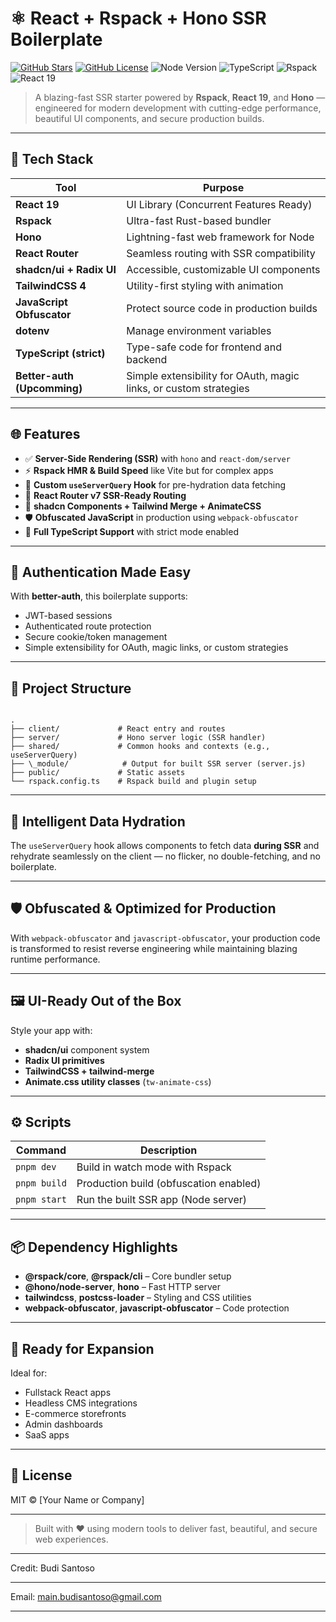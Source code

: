 # ⚛️ React + Rspack + Hono SSR Boilerplate

[![GitHub Stars](https://github.com/bdxygy/react-hono?style=social)](https://github.com/bdxygy/react-hono/stargazers)
[![GitHub License](https://github.com/bdxygy/react-hono)](https://github.com/bdxygy/react-hono/blob/main/LICENSE)
![Node Version](https://img.shields.io/badge/node-22%2B-brightgreen)
![TypeScript](https://img.shields.io/badge/TypeScript-Strict-blue)
![Rspack](https://img.shields.io/badge/Bundler-Rspack-red)
![React 19](https://img.shields.io/badge/React-19.1.0-61dafb)

> A blazing-fast SSR starter powered by **Rspack**, **React 19**, and **Hono** — engineered for modern development with cutting-edge performance, beautiful UI components, and secure production builds.

---

## 🚀 Tech Stack

| Tool                        | Purpose                                                           |
|-----------------------------|-------------------------------------------------------------------|
| **React 19**                | UI Library (Concurrent Features Ready)                            |
| **Rspack**                  | Ultra-fast Rust-based bundler                                     |
| **Hono**                    | Lightning-fast web framework for Node                             |
| **React Router**            | Seamless routing with SSR compatibility                           |
| **shadcn/ui + Radix UI**    | Accessible, customizable UI components                            |
| **TailwindCSS 4**           | Utility-first styling with animation                              |
| **JavaScript Obfuscator**   | Protect source code in production builds                          |
| **dotenv**                  | Manage environment variables                                      |
| **TypeScript (strict)**     | Type-safe code for frontend and backend                           |
| **Better-auth (Upcomming)** | Simple extensibility for OAuth, magic links, or custom strategies |

---

## 🌐 Features

- ✅ **Server-Side Rendering (SSR)** with `hono` and `react-dom/server`
- ⚡ **Rspack HMR & Build Speed** like Vite but for complex apps
- 🧠 **Custom `useServerQuery` Hook** for pre-hydration data fetching
- 🔄 **React Router v7 SSR-Ready Routing**
- 💅 **shadcn Components + Tailwind Merge + AnimateCSS**
- 🛡️ **Obfuscated JavaScript** in production using `webpack-obfuscator`
- 🧪 **Full TypeScript Support** with strict mode enabled

---

## 🔐 Authentication Made Easy

With **better-auth**, this boilerplate supports:
- JWT-based sessions
- Authenticated route protection
- Secure cookie/token management
- Simple extensibility for OAuth, magic links, or custom strategies

---

## 📁 Project Structure

```

.
├── client/             # React entry and routes
├── server/             # Hono server logic (SSR handler)
├── shared/             # Common hooks and contexts (e.g., useServerQuery)
├── \_module/            # Output for built SSR server (server.js)
├── public/             # Static assets
└── rspack.config.ts    # Rspack build and plugin setup

```

---

## 🧠 Intelligent Data Hydration

The `useServerQuery` hook allows components to fetch data **during SSR** and rehydrate seamlessly on the client — no flicker, no double-fetching, and no boilerplate.

---

## 🛡️ Obfuscated & Optimized for Production

With `webpack-obfuscator` and `javascript-obfuscator`, your production code is transformed to resist reverse engineering while maintaining blazing runtime performance.

---

## 🖼️ UI-Ready Out of the Box

Style your app with:
- **shadcn/ui** component system
- **Radix UI primitives**
- **TailwindCSS + tailwind-merge**
- **Animate.css utility classes** (`tw-animate-css`)

---

## ⚙️ Scripts

| Command       | Description                            |
|---------------|----------------------------------------|
| `pnpm dev`    | Build in watch mode with Rspack        |
| `pnpm build`  | Production build (obfuscation enabled) |
| `pnpm start`  | Run the built SSR app (Node server)    |

---

## 📦 Dependency Highlights

- **@rspack/core**, **@rspack/cli** – Core bundler setup
- **@hono/node-server**, **hono** – Fast HTTP server
- **tailwindcss**, **postcss-loader** – Styling and CSS utilities
- **webpack-obfuscator**, **javascript-obfuscator** – Code protection

---

## 🧪 Ready for Expansion

Ideal for:
- Fullstack React apps
- Headless CMS integrations
- E-commerce storefronts
- Admin dashboards
- SaaS apps

---

## 🪪 License

MIT © [Your Name or Company]

---

> Built with ❤️ using modern tools to deliver fast, beautiful, and secure web experiences.

---

Credit: Budi Santoso

---

Email: main.budisantoso@gmail.com

---